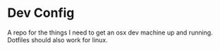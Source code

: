 # Dev Config

A repo for the things I need to get an osx dev machine up and running.
Dotfiles should also work for linux.
